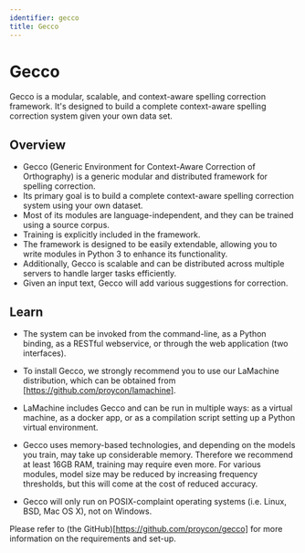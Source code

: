 ```yaml
---
identifier: gecco
title: Gecco
---
```


# Gecco

Gecco is a modular, scalable, and context-aware spelling correction framework. It's designed to build a complete context-aware spelling correction system given your own data set.

## Overview

* Gecco (Generic Environment for Context-Aware Correction of Orthography) is a generic modular and distributed framework for spelling correction.
* Its primary goal is to build a complete context-aware spelling correction system using your own dataset.
* Most of its modules are language-independent, and they can be trained using a source corpus.
* Training is explicitly included in the framework.
* The framework is designed to be easily extendable, allowing you to write modules in Python 3 to enhance its functionality.
* Additionally, Gecco is scalable and can be distributed across multiple servers to handle larger tasks efficiently.
* Given an input text, Gecco will add various suggestions for correction.

## Learn

* The system can be invoked from the command-line, as a Python binding, as a RESTful webservice, or through the web application (two interfaces).

* To install Gecco, we strongly recommend you to use our LaMachine distribution, which can be obtained from [https://github.com/proycon/lamachine].

* LaMachine includes Gecco and can be run in multiple ways: as a virtual machine, as a docker app, or as a compilation script setting up a Python virtual environment.

* Gecco uses memory-based technologies, and depending on the models you train, may take up considerable memory. Therefore we recommend at least 16GB RAM, training may require even more. For various modules, model size may be reduced by increasing frequency thresholds, but this will come at the cost of reduced accuracy.

* Gecco will only run on POSIX-complaint operating systems (i.e. Linux, BSD, Mac OS X), not on Windows.

Please refer to (the GitHub)[https://github.com/proycon/gecco] for more information on the requirements and set-up.